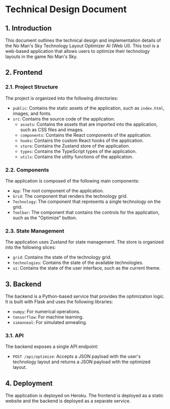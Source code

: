 # Technical Design Document

## 1. Introduction

This document outlines the technical design and implementation details of the No Man's Sky Technology Layout Optimizer AI (Web UI). This tool is a web-based application that allows users to optimize their technology layouts in the game No Man's Sky.

## 2. Frontend

### 2.1. Project Structure

The project is organized into the following directories:

*   `public`: Contains the static assets of the application, such as `index.html`, images, and fonts.
*   `src`: Contains the source code of the application.
    *   `assets`: Contains the assets that are imported into the application, such as CSS files and images.
    *   `components`: Contains the React components of the application.
    *   `hooks`: Contains the custom React hooks of the application.
    *   `store`: Contains the Zustand store of the application.
    *   `types`: Contains the TypeScript types of the application.
    *   `utils`: Contains the utility functions of the application.

### 2.2. Components

The application is composed of the following main components:

*   `App`: The root component of the application.
*   `Grid`: The component that renders the technology grid.
*   `Technology`: The component that represents a single technology on the grid.
*   `Toolbar`: The component that contains the controls for the application, such as the "Optimize" button.

### 2.3. State Management

The application uses Zustand for state management. The store is organized into the following slices:

*   `grid`: Contains the state of the technology grid.
*   `technologies`: Contains the state of the available technologies.
*   `ui`: Contains the state of the user interface, such as the current theme.

## 3. Backend

The backend is a Python-based service that provides the optimization logic. It is built with Flask and uses the following libraries:

*   `numpy`: For numerical operations.
*   `tensorflow`: For machine learning.
*   `simanneal`: For simulated annealing.

### 3.1. API

The backend exposes a single API endpoint:

*   `POST /api/optimize`: Accepts a JSON payload with the user's technology layout and returns a JSON payload with the optimized layout.

## 4. Deployment

The application is deployed on Heroku. The frontend is deployed as a static website and the backend is deployed as a separate service.

